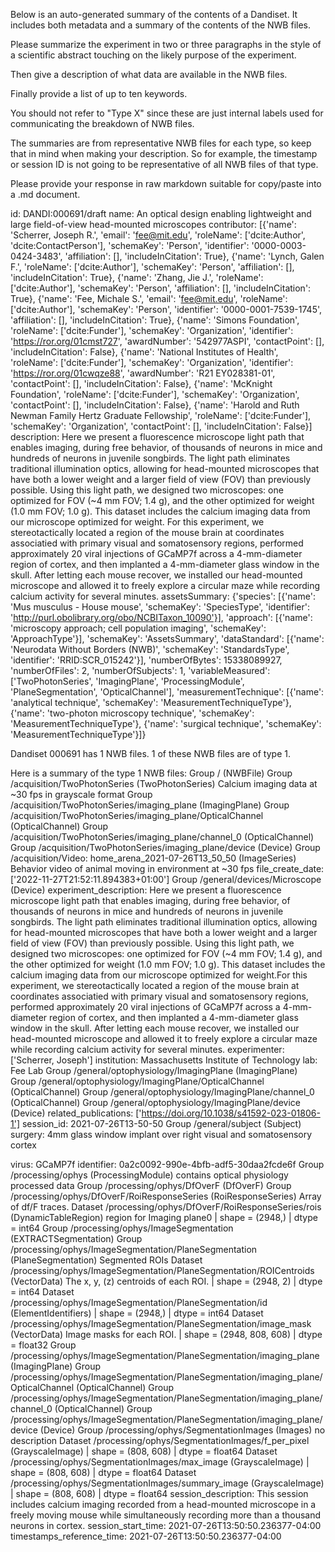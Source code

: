 
Below is an auto-generated summary of the contents of a Dandiset. It includes both metadata and a summary of the contents of the NWB files.

Please summarize the experiment in two or three paragraphs in the style of a scientific abstract touching on the likely purpose of the experiment.

Then give a description of what data are available in the NWB files.

Finally provide a list of up to ten keywords.

You should not refer to "Type X" since these are just internal labels used for communicating the breakdown of NWB files.

The summaries are from representative NWB files for each type, so keep that in mind when making your description. So for example, the timestamp or session ID is not going to be representative of all NWB files of that type.

Please provide your response in raw markdown suitable for copy/paste into a .md document.


id: DANDI:000691/draft
name: An optical design enabling lightweight and large field-of-view head-mounted microscopes
contributor: [{'name': 'Scherrer, Joseph R.', 'email': 'fee@mit.edu', 'roleName': ['dcite:Author', 'dcite:ContactPerson'], 'schemaKey': 'Person', 'identifier': '0000-0003-0424-3483', 'affiliation': [], 'includeInCitation': True}, {'name': 'Lynch, Galen F.', 'roleName': ['dcite:Author'], 'schemaKey': 'Person', 'affiliation': [], 'includeInCitation': True}, {'name': 'Zhang, Jie J.', 'roleName': ['dcite:Author'], 'schemaKey': 'Person', 'affiliation': [], 'includeInCitation': True}, {'name': 'Fee, Michale S.', 'email': 'fee@mit.edu', 'roleName': ['dcite:Author'], 'schemaKey': 'Person', 'identifier': '0000-0001-7539-1745', 'affiliation': [], 'includeInCitation': True}, {'name': 'Simons Foundation', 'roleName': ['dcite:Funder'], 'schemaKey': 'Organization', 'identifier': 'https://ror.org/01cmst727', 'awardNumber': '542977ASPI', 'contactPoint': [], 'includeInCitation': False}, {'name': 'National Institutes of Health', 'roleName': ['dcite:Funder'], 'schemaKey': 'Organization', 'identifier': 'https://ror.org/01cwqze88', 'awardNumber': 'R21 EY028381-01', 'contactPoint': [], 'includeInCitation': False}, {'name': 'McKnight Foundation', 'roleName': ['dcite:Funder'], 'schemaKey': 'Organization', 'contactPoint': [], 'includeInCitation': False}, {'name': 'Harold and Ruth Newman Family Hertz Graduate Fellowship', 'roleName': ['dcite:Funder'], 'schemaKey': 'Organization', 'contactPoint': [], 'includeInCitation': False}]
description: Here we present a fluorescence microscope light path that enables imaging, during free behavior, of thousands of neurons in mice and hundreds of neurons in juvenile songbirds. The light path eliminates traditional illumination optics, allowing for head-mounted microscopes that have both a lower weight and a larger field of view (FOV) than previously possible. Using this light path, we designed two microscopes: one optimized for FOV (~4 mm FOV; 1.4 g), and the other optimized for weight (1.0 mm FOV; 1.0 g). 
This dataset includes the calcium imaging data from our microscope optimized for weight. For this experiment, we stereotactically located a region of the mouse brain at coordinates associatied with primary visual and somatosensory regions, performed approximately 20 viral injections of GCaMP7f across a 4-mm-diameter region of cortex, and then implanted a 4-mm-diameter glass window in the skull. After letting each mouse recover, we installed our head-mounted microscope and allowed it to freely explore a circular maze while recording calcium activity for several minutes.
assetsSummary: {'species': [{'name': 'Mus musculus - House mouse', 'schemaKey': 'SpeciesType', 'identifier': 'http://purl.obolibrary.org/obo/NCBITaxon_10090'}], 'approach': [{'name': 'microscopy approach; cell population imaging', 'schemaKey': 'ApproachType'}], 'schemaKey': 'AssetsSummary', 'dataStandard': [{'name': 'Neurodata Without Borders (NWB)', 'schemaKey': 'StandardsType', 'identifier': 'RRID:SCR_015242'}], 'numberOfBytes': 15338089927, 'numberOfFiles': 2, 'numberOfSubjects': 1, 'variableMeasured': ['TwoPhotonSeries', 'ImagingPlane', 'ProcessingModule', 'PlaneSegmentation', 'OpticalChannel'], 'measurementTechnique': [{'name': 'analytical technique', 'schemaKey': 'MeasurementTechniqueType'}, {'name': 'two-photon microscopy technique', 'schemaKey': 'MeasurementTechniqueType'}, {'name': 'surgical technique', 'schemaKey': 'MeasurementTechniqueType'}]}

Dandiset 000691 has 1 NWB files.
1 of these NWB files are of type 1.


Here is a summary of the type 1 NWB files:
  Group / (NWBFile) 
  Group /acquisition/TwoPhotonSeries (TwoPhotonSeries) Calcium imaging data at ~30 fps in grayscale format
  Group /acquisition/TwoPhotonSeries/imaging_plane (ImagingPlane) 
  Group /acquisition/TwoPhotonSeries/imaging_plane/OpticalChannel (OpticalChannel) 
  Group /acquisition/TwoPhotonSeries/imaging_plane/channel_0 (OpticalChannel) 
  Group /acquisition/TwoPhotonSeries/imaging_plane/device (Device) 
  Group /acquisition/Video: home_arena_2021-07-26T13_50_50 (ImageSeries) Behavior video of animal moving in environment at ~30 fps
  file_create_date: ['2022-11-27T21:52:11.894383+01:00']
  Group /general/devices/Microscope (Device) 
  experiment_description: Here we present a fluorescence microscope light path that enables imaging, during free behavior, of thousands of neurons in mice and hundreds of neurons in juvenile songbirds. The light path eliminates traditional illumination optics, allowing for head-mounted microscopes that have both a lower weight and a larger field of view (FOV) than previously possible. Using this light path, we designed two microscopes: one optimized for FOV (~4 mm FOV; 1.4 g), and the other optimized for weight (1.0 mm FOV; 1.0 g). This dataset includes the calcium imaging data from our microscope optimized for weight.For this experiment, we stereotactically located a region of the mouse brain at coordinates associatied with primary visual and somatosensory regions, performed approximately 20 viral injections of GCaMP7f across a 4-mm-diameter region of cortex, and then implanted a 4-mm-diameter glass window in the skull. After letting each mouse recover, we installed our head-mounted microscope and allowed it to freely explore a circular maze while recording calcium activity for several minutes.
  experimenter: ['Scherrer, Joseph']
  institution: Massachusetts Institute of Technology
  lab: Fee Lab
  Group /general/optophysiology/ImagingPlane (ImagingPlane) 
  Group /general/optophysiology/ImagingPlane/OpticalChannel (OpticalChannel) 
  Group /general/optophysiology/ImagingPlane/channel_0 (OpticalChannel) 
  Group /general/optophysiology/ImagingPlane/device (Device) 
  related_publications: ['https://doi.org/10.1038/s41592-023-01806-1']
  session_id: 2021-07-26T13-50-50
  Group /general/subject (Subject) 
  surgery: 4mm glass window implant over right visual and somatosensory cortex
  
  virus: GCaMP7f
  identifier: 0a2c0092-990e-4bfb-adf5-30daa2fcde6f
  Group /processing/ophys (ProcessingModule) contains optical physiology processed data
  Group /processing/ophys/DfOverF (DfOverF) 
  Group /processing/ophys/DfOverF/RoiResponseSeries (RoiResponseSeries) Array of df/F traces.
  Dataset /processing/ophys/DfOverF/RoiResponseSeries/rois (DynamicTableRegion) region for Imaging plane0 | shape = (2948,) | dtype = int64
  Group /processing/ophys/ImageSegmentation (EXTRACTSegmentation) 
  Group /processing/ophys/ImageSegmentation/PlaneSegmentation (PlaneSegmentation) Segmented ROIs
  Dataset /processing/ophys/ImageSegmentation/PlaneSegmentation/ROICentroids (VectorData) The x, y, (z) centroids of each ROI. | shape = (2948, 2) | dtype = int64
  Dataset /processing/ophys/ImageSegmentation/PlaneSegmentation/id (ElementIdentifiers)  | shape = (2948,) | dtype = int64
  Dataset /processing/ophys/ImageSegmentation/PlaneSegmentation/image_mask (VectorData) Image masks for each ROI. | shape = (2948, 808, 608) | dtype = float32
  Group /processing/ophys/ImageSegmentation/PlaneSegmentation/imaging_plane (ImagingPlane) 
  Group /processing/ophys/ImageSegmentation/PlaneSegmentation/imaging_plane/OpticalChannel (OpticalChannel) 
  Group /processing/ophys/ImageSegmentation/PlaneSegmentation/imaging_plane/channel_0 (OpticalChannel) 
  Group /processing/ophys/ImageSegmentation/PlaneSegmentation/imaging_plane/device (Device) 
  Group /processing/ophys/SegmentationImages (Images) no description
  Dataset /processing/ophys/SegmentationImages/f_per_pixel (GrayscaleImage)  | shape = (808, 608) | dtype = float64
  Dataset /processing/ophys/SegmentationImages/max_image (GrayscaleImage)  | shape = (808, 608) | dtype = float64
  Dataset /processing/ophys/SegmentationImages/summary_image (GrayscaleImage)  | shape = (808, 608) | dtype = float64
  session_description: This session includes calcium imaging recorded from a head-mounted microscope in a freely moving mouse while simultaneously recording more than a thousand neurons in cortex.
  session_start_time: 2021-07-26T13:50:50.236377-04:00
  timestamps_reference_time: 2021-07-26T13:50:50.236377-04:00
